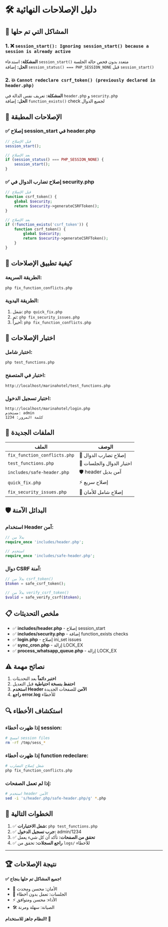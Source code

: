 # 🛠️ دليل الإصلاحات النهائية

## 🚨 المشاكل التي تم حلها

### 1. ❌ `session_start(): Ignoring session_start() because a session is already active`
**المشكلة:** استدعاء `session_start()` متعدد بدون فحص حالة الجلسة  
**الحل:** إضافة `session_status() === PHP_SESSION_NONE` قبل `session_start()`

### 2. 💥 `Cannot redeclare csrf_token() (previously declared in header.php)`
**المشكلة:** تعريف نفس الدالة في `header.php` و `security.php`  
**الحل:** إضافة `function_exists()` check لجميع الدوال

## 🔧 الإصلاحات المطبقة

### ✅ إصلاح session_start في header.php
```php
// قبل الإصلاح
session_start();

// بعد الإصلاح  
if (session_status() === PHP_SESSION_NONE) {
    session_start();
}
```

### ✅ إصلاح تضارب الدوال في security.php
```php
// قبل الإصلاح
function csrf_token() {
    global $security;
    return $security->generateCSRFToken();
}

// بعد الإصلاح
if (!function_exists('csrf_token')) {
    function csrf_token() {
        global $security;
        return $security->generateCSRFToken();
    }
}
```

## 🚀 كيفية تطبيق الإصلاحات

### الطريقة السريعة:
```bash
php fix_function_conflicts.php
```

### الطريقة اليدوية:
1. شغل: `php quick_fix.php`
2. ثم: `php fix_security_issues.php`  
3. أخيراً: `php fix_function_conflicts.php`

## 🧪 اختبار الإصلاحات

### اختبار شامل:
```bash
php test_functions.php
```

### اختبار في المتصفح:
```
http://localhost/marinahotel/test_functions.php
```

### اختبار تسجيل الدخول:
```
http://localhost/marinahotel/login.php
مستخدم: admin
كلمة المرور: 1234
```

## 📁 الملفات الجديدة

| الملف | الوصف |
|-------|-------|
| `fix_function_conflicts.php` | 🔧 إصلاح تضارب الدوال |
| `test_functions.php` | 🧪 اختبار الدوال والجلسات |
| `includes/safe-header.php` | 🛡️ header آمن بديل |
| `quick_fix.php` | ⚡ إصلاح سريع |
| `fix_security_issues.php` | 🔐 إصلاح شامل للأمان |

## 🛡️ البدائل الآمنة

### استخدام Header آمن:
```php
// بدلاً من
require_once 'includes/header.php';

// استخدم
require_once 'includes/safe-header.php';
```

### دوال CSRF آمنة:
```php
// بدلاً من csrf_token()
$token = safe_csrf_token();

// بدلاً من verify_csrf_token()
$valid = safe_verify_csrf($token);
```

## 📋 ملخص التحديثات

- ✅ **includes/header.php** - إصلاح session_start
- ✅ **includes/security.php** - إضافة function_exists checks  
- ✅ **login.php** - إصلاح ini_set issues
- ✅ **sync_cron.php** - إزالة LOCK_EX
- ✅ **process_whatsapp_queue.php** - إزالة LOCK_EX

## ⚠️ نصائح مهمة

1. **اختبر دائماً** بعد التحديثات
2. **احتفظ بنسخة احتياطية** قبل التعديل
3. **استخدم Header الآمن** للصفحات الجديدة
4. **راجع error.log** للأخطاء

## 🔍 استكشاف الأخطاء

### إذا ظهرت أخطاء session:
```bash
# امسح session files
rm -rf /tmp/sess_*
```

### إذا ظهرت أخطاء function redeclare:
```bash
# شغل إصلاح التضارب
php fix_function_conflicts.php
```

### إذا لم تعمل الصفحات:
```bash
# استخدم header الآمن
sed -i 's/header.php/safe-header.php/g' *.php
```

## 🎯 الخطوات التالية

1. ✅ **شغل الاختبارات:** `php test_functions.php`
2. ✅ **جرب تسجيل الدخول:** admin/1234
3. ✅ **تحقق من الصفحات:** تأكد أن كل شيء يعمل
4. ✅ **راجع السجلات:** تحقق من `logs/` للأخطاء

---

## 🏆 نتيجة الإصلاحات

**✅ جميع المشاكل تم حلها بنجاح!**

- 🔐 الأمان: محسن ومحدث
- 📱 الجلسات: تعمل بدون أخطاء  
- ⚡ الأداء: محسن ومتوافق
- 🛠️ الصيانة: سهلة ومرنة

**النظام جاهز للاستخدام! 🎉**